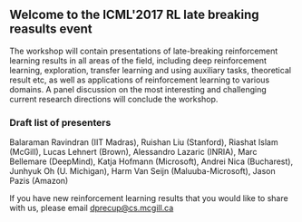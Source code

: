 ## Welcome to the ICML'2017 RL late breaking reasults event

The workshop will contain presentations of late-breaking reinforcement learning results in all areas of the field, including deep reinforcement learning, exploration, transfer learning and using auxiliary tasks, theoretical result etc, as well as applications of reinforcement learning to various domains. A panel discussion on the most interesting and challenging current research directions will conclude the workshop.

### Draft list of presenters

Balaraman Ravindran (IIT Madras), Ruishan Liu (Stanford), Riashat Islam (McGill), Lucas Lehnert (Brown), Alessandro Lazaric (INRIA), Marc Bellemare (DeepMind), Katja Hofmann (Microsoft), Andrei Nica (Bucharest), Junhyuk Oh (U. Michigan), Harm Van Seijn (Maluuba-Microsoft), Jason Pazis (Amazon)

If you have new reinforcement learning results that you would like to share with us, please email dprecup@cs.mcgill.ca 



<!-- You can use the [editor on GitHub](https://github.com/rllabmcgill/icml2017-rlworkshop/edit/master/index.md) to maintain and preview the content for your website in Markdown files.

Whenever you commit to this repository, GitHub Pages will run [Jekyll](https://jekyllrb.com/) to rebuild the pages in your site, from the content in your Markdown files.

### Markdown

Markdown is a lightweight and easy-to-use syntax for styling your writing. It includes conventions for

```markdown
Syntax highlighted code block

# Header 1
## Header 2
### Header 3

- Bulleted
- List

1. Numbered
2. List

**Bold** and _Italic_ and `Code` text

[Link](url) and ![Image](src)
```

For more details see [GitHub Flavored Markdown](https://guides.github.com/features/mastering-markdown/).

### Jekyll Themes

Your Pages site will use the layout and styles from the Jekyll theme you have selected in your [repository settings](https://github.com/rllabmcgill/icml2017-rlworkshop/settings). The name of this theme is saved in the Jekyll `_config.yml` configuration file.

### Support or Contact

Having trouble with Pages? Check out our [documentation](https://help.github.com/categories/github-pages-basics/) or [contact support](https://github.com/contact) and we’ll help you sort it out.-->

